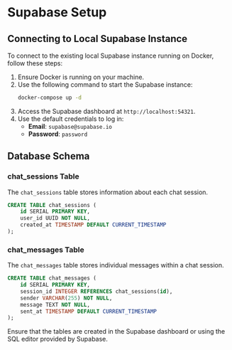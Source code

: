 # Supabase Setup

## Connecting to Local Supabase Instance

To connect to the existing local Supabase instance running on Docker, follow these steps:

1. Ensure Docker is running on your machine.
2. Use the following command to start the Supabase instance:
   ```bash
   docker-compose up -d
   ```
3. Access the Supabase dashboard at `http://localhost:54321`.
4. Use the default credentials to log in:
   - **Email**: `supabase@supabase.io`
   - **Password**: `password`

## Database Schema

### chat_sessions Table

The `chat_sessions` table stores information about each chat session.

```sql
CREATE TABLE chat_sessions (
    id SERIAL PRIMARY KEY,
    user_id UUID NOT NULL,
    created_at TIMESTAMP DEFAULT CURRENT_TIMESTAMP
);
```

### chat_messages Table

The `chat_messages` table stores individual messages within a chat session.

```sql
CREATE TABLE chat_messages (
    id SERIAL PRIMARY KEY,
    session_id INTEGER REFERENCES chat_sessions(id),
    sender VARCHAR(255) NOT NULL,
    message TEXT NOT NULL,
    sent_at TIMESTAMP DEFAULT CURRENT_TIMESTAMP
);
```

Ensure that the tables are created in the Supabase dashboard or using the SQL editor provided by Supabase. 